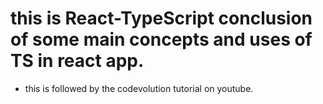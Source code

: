 # this is React-TypeScript conclusion of some main concepts and uses of TS in react app.
- this is followed by the codevolution tutorial on youtube.
